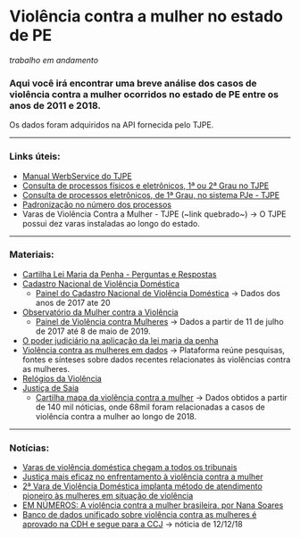 # Violência contra a mulher no estado de PE
*trabalho em andamento*

### Aqui você irá encontrar uma breve análise dos casos de violência contra a mulher ocorridos no estado de PE entre os anos de 2011 e 2018.
Os dados foram adquiridos na API fornecida pelo TJPE.

-----------
### Links úteis:
* [Manual WerbService do TJPE](http://www.tjpe.jus.br/consulta/processual/1grau/manuais)
* [Consulta de processos físicos e eletrônicos, 1ª ou 2ª Grau no TJPE](https://srv01.tjpe.jus.br/consultaprocessualunificada/processo/)
* [Consulta de processos eletrônicos, de 1ª Grau, no sistema PJe - TJPE](https://pje.tjpe.jus.br/1g/ConsultaPublica/listView.seam)
* [Padronização no número dos processos](http://www.cnj.jus.br/programas-e-acoes/pj-numeracao-unica)
* Varas de Violência Contra a Mulher - TJPE (~link quebrado~) -> O TJPE possui dez varas instaladas ao longo do estado. 

------------
### Materiais:
* [Cartilha Lei Maria da Penha - Perguntas e Respostas](https://www12.senado.leg.br/institucional/procuradoria/proc-publicacoes/cartilha-lei-maria-da-penha-perguntas-e-respostas)
* [Cadastro Nacional de Violência Doméstica](http://www.cnmp.mp.br/portal/violencia-domestica)
  * [Painel do Cadastro Nacional de Violência Doméstica](https://public.tableau.com/profile/cnmp#!/vizhome/CadastroNacionaldeViolnciaDomstica/CadastroNacionaldeViolnciaDomstica) -> Dados dos anos de 2017 ate 20
* [Observatório da Mulher contra a Violência](https://www12.senado.leg.br/institucional/omv)
  * [Painel de Violência contra Mulheres](http://www9.senado.gov.br/QvAJAXZfc/opendoc.htm?document=senado%2FPainel%20OMV%20-%20Viol%C3%AAncia%20contra%20Mulheres.qvw&host=QVS%40www9&anonymous=true) -> Dados a partir de 11 de julho de 2017 até 8 de maio de 2019.
* [O poder judiciário na aplicação da lei maria da penha](http://cnj.jus.br/files/publicacoes/arquivo/5514b0debfb866190c20610890849e10_1c3f3d621da010274f3d69e6a6d6b7e6.pdf)
* [Violência contra as mulheres em dados](https://dossies.agenciapatriciagalvao.org.br/violencia-em-dados/sobre-esta-plataforma/) -> Plataforma reúne pesquisas, fontes e sínteses sobre dados recentes relacionates às violências contra as mulheres. 
* [Relógios da Violência](http://www.relogiosdaviolencia.com.br/#)
* [Justiça de Saia](http://www.justicadesaia.com.br/)
  * [Cartilha mapa da violência contra a mulher](http://www.justicadesaia.com.br/cartilha-mapa-da-violencia-contra-a-mulher-2018/) -> Dados obtidos a partir de 140 mil nóticias, onde 68mil foram relacionadas a casos de violência contra a mulher ao longo de 2018.
  
----------------
### Notícias:
* [Varas de violência doméstica chegam a todos os tribunais](https://public.tableau.com/profile/cnmp#!/vizhome/CadastroNacionaldeViolnciaDomstica/CadastroNacionaldeViolnciaDomstica)
* [Justiça mais eficaz no enfrentamento à violência contra a mulher](http://cnj.jus.br/noticias/cnj/87010-justica-mais-eficaz-no-enfrentamento-a-violencia-contra-a-mulher)
* [2ª Vara de Violência Doméstica implanta método de atendimento pioneiro às mulheres em situação de violência](http://www.tjpe.jus.br/-/2-vara-de-violencia-domestica-implanta-metodo-de-atendimento-pioneiro-as-mulheres-em-situacao-de-violencia)
* [EM NÚMEROS: A violência contra a mulher brasileira, por Nana Soares](https://emais.estadao.com.br/blogs/nana-soares/em-numeros-a-violencia-contra-a-mulher-brasileira/)
* [Banco de dados unificado sobre violência contra as mulheres é aprovado na CDH e segue para a CCJ](http://www.compromissoeatitude.org.br/apos-polemica-banco-de-dados-de-violencia-contra-as-mulheres-e-aprovado-na-cdh/) -> nóticia de 12/12/18
